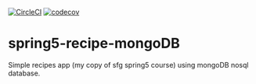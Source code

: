 [![CircleCI](https://circleci.com/gh/dlesniewska/sf5-recipes-mongoDB.svg?style=svg)](https://circleci.com/gh/dlesniewska/sf5-recipes-mongoDB)
[![codecov](https://codecov.io/gh/dlesniewska/sf5-recipes-mongoDB/branch/master/graph/badge.svg)](https://codecov.io/gh/dlesniewska/sf5-recipes-mongoDBmysql)

# spring5-recipe-mongoDB
Simple recipes app (my copy of sfg spring5 course) using mongoDB nosql database.
